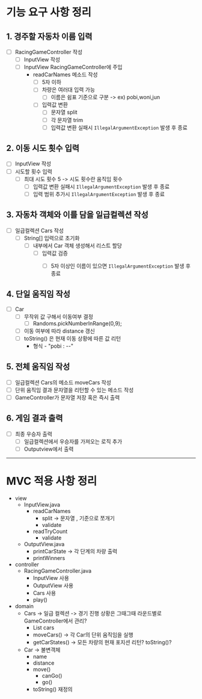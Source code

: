 # 기능 요구 사항 정리

## 1. 경주할 자동차 이름 입력
- [ ] RacingGameController 작성
  - [ ] InputView 작성
  - [ ] InputView RacingGameController에 주입
    - readCarNames 메소드 작성
      - [ ] 5자 이하
      - [ ] 차량은 여러대 입력 가능
        - [ ] 이름은 쉼표 기준으로 구분 -> ex) pobi,woni,jun
      - [ ] 입력값 변환
        - [ ] 문자열 split
        - [ ] 각 문자열 trim
        - [ ] 입력값 변환 실패시 `IllegalArgumentException` 발생 후 종료 

## 2. 이동 시도 횟수 입력
- [ ] InputView 작성
- [ ] 시도할 횟수 입력
  - [ ] 최대 시도 횟수 5 -> 시도 횟수란 움직임 횟수
    - [ ] 입력값 변환 실패시 `IllegalArgumentException` 발생 후 종료
    - [ ] 입력 범위 추가시 `IllegalArgumentException` 발생 후 종료

## 3. 자동차 객체와 이를 담을 일급컬렉션 작성
- [ ] 일급컬렉션 Cars 작성
  - [ ] String[] 입력으로 초기화
    - [ ] 내부에서 Car 객체 생성해서 리스트 할당
      - [ ] 입력값 검증
        - [ ] 5자 이상인 이름이 있으면 `IllegalArgumentException` 발생 후 종료


## 4. 단일 움직임 작성
- [ ] Car
  - [ ] 무작위 값 구해서 이동여부 결정
    - [ ] Randoms.pickNumberInRange(0,9);
  - [ ] 이동 여부에 따라 distance 갱신
  - [ ] toString() 은 현재 이동 상황에 따른 값 리턴
    - 형식 - "pobi : --"

## 5. 전체 움직임 작성
- [ ] 일급컬렉션 Cars의 메소드 moveCars 작성
- [ ] 단위 움직임 결과 문자열을 리턴할 수 있는 메소드 작성
- [ ] GameController가 문자열 저장 혹은 즉시 출력

## 6. 게임 결과 출력
- [ ] 최종 우승자 출력
  - [ ] 일급컬렉션에서 우승자를 가져오는 로직 추가
  - [ ] Outputview에서 출력

---
# MVC 적용 사항 정리
- view
  - InputView.java
    - readCarNames
      - split -> 문자열 , 기준으로 쪼개기
      - validate
    - readTryCount
      - validate
  - OutputView.java
    - printCarState -> 각 단계의 차량 출력
    - printWinners
- controller
  - RacingGameController.java
    - InputView 사용
    - OutputView 사용
    - Cars 사용
    - play()
- domain
  - Cars -> 일급 컬렉션 -> 경기 진행 상황은 그때그때 라운드별로 GameController에서 관리?
    - List<Car> cars
    - moveCars() -> 각 Car의 단위 움직임을 실행
    - getCarStates() -> 모든 차량의 현재 포지션 리턴? toString()?
  - Car -> 불변객체
    - name
    - distance
    - move()
      - canGo()
      - go()
    - toString() 재정의
